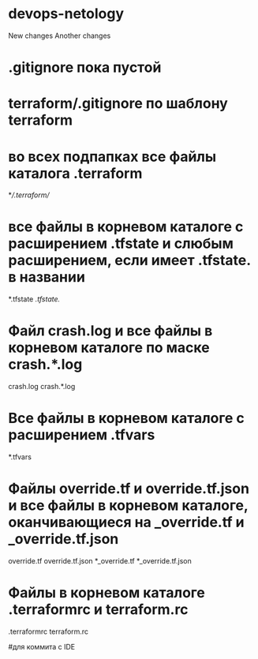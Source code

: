 # devops-netology
New changes
Another changes
# .gitignore пока пустой
# terraform/.gitignore по шаблону terraform

# во всех подпапках все файлы каталога .terraform
**/.terraform/* 

# все файлы в корневом каталоге с расширением .tfstate и слюбым расширением, если имеет .tfstate. в названии
*.tfstate
*.tfstate.*

# Файл crash.log и все файлы в корневом каталоге по маске crash.*.log
crash.log
crash.*.log

# Все файлы в корневом каталоге с расширением .tfvars
*.tfvars

# Файлы override.tf и override.tf.json и все файлы в корневом каталоге, оканчивающиеся на _override.tf и _override.tf.json
override.tf
override.tf.json
*_override.tf
*_override.tf.json

# Файлы в корневом каталоге .terraformrc и terraform.rc
.terraformrc
terraform.rc

#для коммита с IDE
